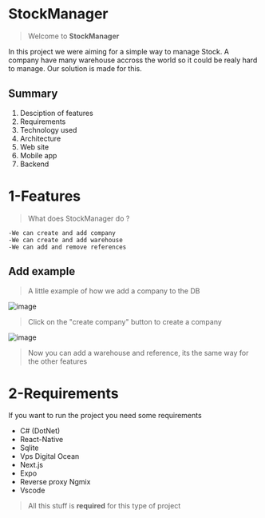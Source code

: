 # StockManager

> Welcome to **StockManager**

<p> In this project we were aiming for a simple way to manage Stock.
A company have many warehouse accross the world so it could be realy hard to manage.
Our solution is made for this.
<p>

## Summary 

1. Desciption of features
2. Requirements
3. Technology used 
4. Architecture
5. Web site
6. Mobile app
7. Backend


# 1-Features
> What does StockManager do ? 

    -We can create and add company
    -We can create and add warehouse
    -We can add and remove references
    
## Add example 
> A little example of how we add a company to the DB 

![image](https://user-images.githubusercontent.com/91542549/236395220-acfcd01c-8a36-4665-8d2c-b3de329ee50c.png)

> Click on the "create company" button to create a company

![image](https://user-images.githubusercontent.com/91542549/236395466-f6888258-c88b-4861-9482-b1fc2e99a14d.png)

> Now you can add a warehouse and reference, its the same way for the other features

# 2-Requirements

If you want to run the project you need some requirements

  - C# (DotNet)
  - React-Native
  - Sqlite
  - Vps Digital Ocean
  - Next.js
  - Expo 
  - Reverse proxy Ngmix 
  - Vscode 
  
  > All this stuff is **required** for this type of project 





